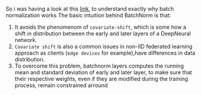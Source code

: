 So i was having a look at this [link](https://www.youtube.com/watch?v=nUUqwaxLnWs), to understand exactly why batch normalization works
The basic intuition behind BatchNorm is that:
1. It avoids the phenomenom of `covariate-shift`, which is some how a shift in distribution between the early and later layers of a DeepNeural network.
2. `Covariate shift` is also a common issues in non-IID federated learning approach as clients (`edge devices` for example),have differences in data distribution.
3. To overcome this problem, batchnorm layers computes the running mean and standard deviation of early and later layer, to make sure that their respective weights, even if they are modified during the training process, remain constrained arround 
